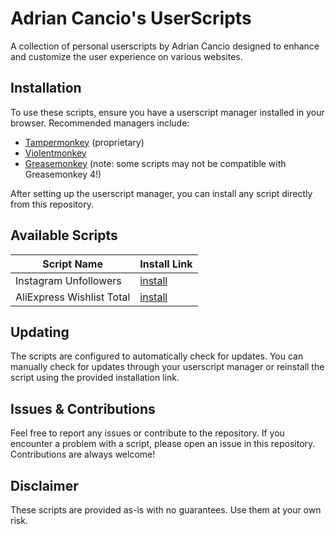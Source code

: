 # Adrian Cancio's UserScripts

A collection of personal userscripts by Adrian Cancio designed to enhance and customize the user experience on various websites.

## Installation

To use these scripts, ensure you have a userscript manager installed in your browser. Recommended managers include:

- [Tampermonkey](https://www.tampermonkey.net/) (proprietary)
- [Violentmonkey](https://violentmonkey.github.io/get-it/)
- [Greasemonkey](https://addons.mozilla.org/firefox/addon/greasemonkey/) (note: some scripts may not be compatible with Greasemonkey 4!)

After setting up the userscript manager, you can install any script directly from this repository.

## Available Scripts

| Script Name                | Install Link                                              |
|----------------------------|-----------------------------------------------------------|
| Instagram Unfollowers      | [install](https://github.com/adrian-cancio/UserScripts/raw/master/scripts/instagram-unfollowers.user.js) |
| AliExpress Wishlist Total  | [install](https://github.com/adrian-cancio/UserScripts/raw/master/scripts/aliexpress-wishlist-total.user.js) |

## Updating

The scripts are configured to automatically check for updates. You can manually check for updates through your userscript manager or reinstall the script using the provided installation link.

## Issues & Contributions

Feel free to report any issues or contribute to the repository. If you encounter a problem with a script, please open an issue in this repository. Contributions are always welcome!

## Disclaimer

These scripts are provided as-is with no guarantees. Use them at your own risk.
